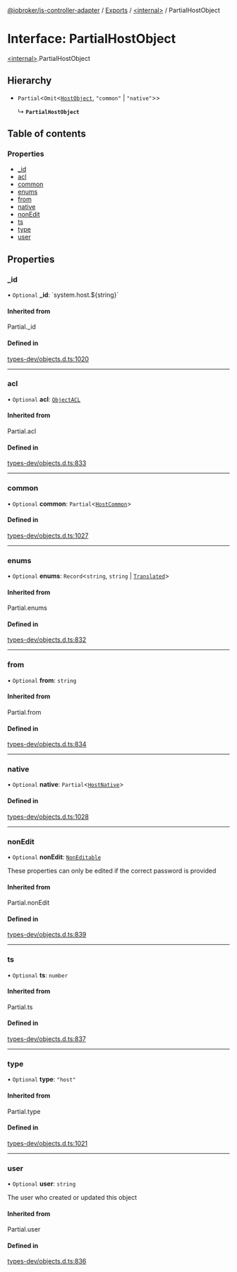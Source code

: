 [@iobroker/js-controller-adapter](../README.md) / [Exports](../modules.md) / [\<internal\>](../modules/internal_.md) / PartialHostObject

# Interface: PartialHostObject

[\<internal\>](../modules/internal_.md).PartialHostObject

## Hierarchy

- `Partial`\<`Omit`\<[`HostObject`](internal_.HostObject.md), ``"common"`` \| ``"native"``\>\>

  ↳ **`PartialHostObject`**

## Table of contents

### Properties

- [\_id](internal_.PartialHostObject.md#_id)
- [acl](internal_.PartialHostObject.md#acl)
- [common](internal_.PartialHostObject.md#common)
- [enums](internal_.PartialHostObject.md#enums)
- [from](internal_.PartialHostObject.md#from)
- [native](internal_.PartialHostObject.md#native)
- [nonEdit](internal_.PartialHostObject.md#nonedit)
- [ts](internal_.PartialHostObject.md#ts)
- [type](internal_.PartialHostObject.md#type)
- [user](internal_.PartialHostObject.md#user)

## Properties

### \_id

• `Optional` **\_id**: \`system.host.$\{string}\`

#### Inherited from

Partial.\_id

#### Defined in

[types-dev/objects.d.ts:1020](https://github.com/ioBroker/ioBroker.js-controller/blob/34d893b3696d890b2807e6f6f18d1f810ac93910/packages/types-dev/objects.d.ts#L1020)

___

### acl

• `Optional` **acl**: [`ObjectACL`](internal_.ObjectACL.md)

#### Inherited from

Partial.acl

#### Defined in

[types-dev/objects.d.ts:833](https://github.com/ioBroker/ioBroker.js-controller/blob/34d893b3696d890b2807e6f6f18d1f810ac93910/packages/types-dev/objects.d.ts#L833)

___

### common

• `Optional` **common**: `Partial`\<[`HostCommon`](internal_.HostCommon.md)\>

#### Defined in

[types-dev/objects.d.ts:1027](https://github.com/ioBroker/ioBroker.js-controller/blob/34d893b3696d890b2807e6f6f18d1f810ac93910/packages/types-dev/objects.d.ts#L1027)

___

### enums

• `Optional` **enums**: `Record`\<`string`, `string` \| [`Translated`](../modules/internal_.md#translated)\>

#### Inherited from

Partial.enums

#### Defined in

[types-dev/objects.d.ts:832](https://github.com/ioBroker/ioBroker.js-controller/blob/34d893b3696d890b2807e6f6f18d1f810ac93910/packages/types-dev/objects.d.ts#L832)

___

### from

• `Optional` **from**: `string`

#### Inherited from

Partial.from

#### Defined in

[types-dev/objects.d.ts:834](https://github.com/ioBroker/ioBroker.js-controller/blob/34d893b3696d890b2807e6f6f18d1f810ac93910/packages/types-dev/objects.d.ts#L834)

___

### native

• `Optional` **native**: `Partial`\<[`HostNative`](internal_.HostNative.md)\>

#### Defined in

[types-dev/objects.d.ts:1028](https://github.com/ioBroker/ioBroker.js-controller/blob/34d893b3696d890b2807e6f6f18d1f810ac93910/packages/types-dev/objects.d.ts#L1028)

___

### nonEdit

• `Optional` **nonEdit**: [`NonEditable`](internal_.NonEditable.md)

These properties can only be edited if the correct password is provided

#### Inherited from

Partial.nonEdit

#### Defined in

[types-dev/objects.d.ts:839](https://github.com/ioBroker/ioBroker.js-controller/blob/34d893b3696d890b2807e6f6f18d1f810ac93910/packages/types-dev/objects.d.ts#L839)

___

### ts

• `Optional` **ts**: `number`

#### Inherited from

Partial.ts

#### Defined in

[types-dev/objects.d.ts:837](https://github.com/ioBroker/ioBroker.js-controller/blob/34d893b3696d890b2807e6f6f18d1f810ac93910/packages/types-dev/objects.d.ts#L837)

___

### type

• `Optional` **type**: ``"host"``

#### Inherited from

Partial.type

#### Defined in

[types-dev/objects.d.ts:1021](https://github.com/ioBroker/ioBroker.js-controller/blob/34d893b3696d890b2807e6f6f18d1f810ac93910/packages/types-dev/objects.d.ts#L1021)

___

### user

• `Optional` **user**: `string`

The user who created or updated this object

#### Inherited from

Partial.user

#### Defined in

[types-dev/objects.d.ts:836](https://github.com/ioBroker/ioBroker.js-controller/blob/34d893b3696d890b2807e6f6f18d1f810ac93910/packages/types-dev/objects.d.ts#L836)
